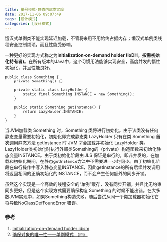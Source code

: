```yaml
---
title: 单例模式-静态内部类实现
date: 2017-11-06 09:07:49
tags: [设计模式]
categories: [设计模式]
---
```


饿汉式单例类不能实现延迟加载，不管将来用不用始终占据内存；懒汉式单例类线程安全控制烦琐，而且性能受影响。

一种更好的实现方式称之为**initialization-on-demand holder (IoDH，按需初始化持有者)**。在所有版本的Java中，这个习惯用法能够实现安全，高度并发的惰性初始化，并且性能良好。

```
public class Something {
    private Something() {}

    private static class LazyHolder {
        static final Something INSTANCE = new Something();
    }

    public static Something getInstance() {
        return LazyHolder.INSTANCE;
    }
}
```

当JVM加载类 Something 时，Something 类将进行初始化。由于该类没有任何静态变量需要初始化，初始化即完成静态类 LazyHolder 只有在类 Something **首次**调用静态方法 getInstance 时 JVM 才会加载并初始化 LazyHolder 类。LazyHolder类初始化时执行外部类Something的（private）构造函数来初始化静态变量INSTANCE。由于类初始化阶段由 JLS 保证是串行的，即非并发的，在加载和初始化期间，在静态getInstance方法中不需要进一步的同步。由于初始化阶段在串行操作中写入静态变量INSTANCE，因此getInstance的所有后续并发调用将返回相同的正确初始化的INSTANCE，而不会产生任何额外的同步开销。

虽然这个实现是一个高效的线程安全的“单例”缓存，没有同步开销，并且比无约束同步更好，但是这个实现方式需要确保构造 Something 的时候不能出错。在大多数JVM实现中，如果Something构造失败，随后尝试从同一个类加载器初始化它将导致NoClassDefFoundError 错误。

### 参考 
1. [Initialization-on-demand holder idiom](https://en.wikipedia.org/wiki/Initialization-on-demand_holder_idiom)
2. [确保对象的唯一性——单例模式 （四）](http://blog.csdn.net/lovelion/article/details/7420888)